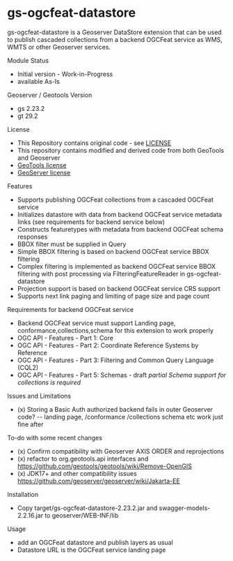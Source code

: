 

gs-ogcfeat-datastore
=================

gs-ogcfeat-datastore is a Geoserver DataStore extension that can be used to publish cascaded collections from a backend OGCFeat service 
as WMS, WMTS or other Geoserver services.

Module Status
- Initial version - Work-in-Progress
- available As-Is 

Geoserver / Geotools Version  
- gs 2.23.2
- gt 29.2

License
- This Repository contains  original code - see [LICENSE](./LICENSE.md)
- This repository contains modified and derived code from both GeoTools and Geoserver
- [GeoTools license](./license/geotools/LICENSE.md)
- [GeoServer license](./license/geoserver/LICENSE.md)

Features
- Supports publishing OGCFeat collections from a cascaded OGCFeat service
- Initializes datastore with data from backend OGCFeat service metadata links (see requirements for backend service below)
- Constructs featuretypes with metadata from backend OGCFeat schema responses
- BBOX filter must be supplied in Query
- Simple BBOX filtering is based on backend OGCFeat service BBOX filtering
- Complex filtering is implemented as backend OGCFeat service BBOX filtering with post processing via FilteringFeatureReader in gs-ogcfeat-datastore
- Projection support is based on backend OGCFeat service CRS support
- Supports next link paging and limiting of page size and page count

Requirements for backend OGCFeat service 
- Backend OGCFeat service must support Landing page, conformance,collections,schema for this extension to work properly
- OGC API - Features - Part 1: Core
- OGC API - Features - Part 2: Coordinate Reference Systems by Reference
- OGC API - Features - Part 3: Filtering and Common Query Language (CQL2)
- OGC API - Features - Part 5: Schemas - draft *partial Schema support for collections is required* 

Issues and Limitations
- (x) Storing a Basic Auth authorized backend fails in outer Geoserver code?
-- landing page, /conformance /collections schema etc work just fine after

To-do with some recent changes
- (x) Confirm compatibility with Geoserver AXIS ORDER and reprojections
- (x) refactor to org.geotools.api interfaces and https://github.com/geotools/geotools/wiki/Remove-OpenGIS 
- (x) JDK17+ and other compatibility issues https://github.com/geoserver/geoserver/wiki/Jakarta-EE

Installation 
- Copy target/gs-ogcfeat-datastore-2.23.2.jar and swagger-models-2.2.16.jar to geoserver/WEB-INF/lib 

Usage
- add an OGCFeat datastore and publish layers as usual
- Datastore URL is the OGCFeat service landing page 

